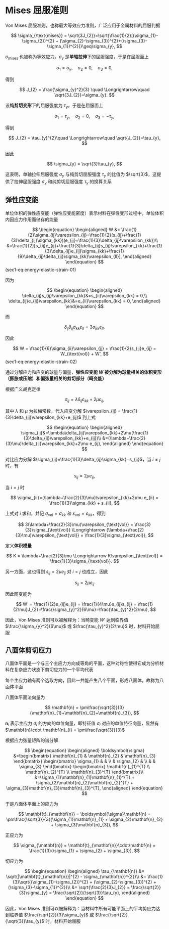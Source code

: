 # Mises 屈服准则

Von Mises 屈服准则，也称最大等效应力准则，广泛应用于金属材料的屈服判据

$$
\sigma_{\text{mises}} = \sqrt{3J_{2}}=\sqrt{\frac{1}{2}[(\sigma_{1}-\sigma_{2})^{2} + (\sigma_{2}-\sigma_{3})^{2}+(\sigma_{3}-\sigma_{1})^{2}]}\geq\sigma_{y},
$$

$\sigma_{\text{mises}}$ 也被称为等效应力，$\sigma_{y}$ 是**单轴拉伸**下的屈服强度，于是在屈服面上

$$
\sigma_{1}=\sigma_{y},\quad\sigma_{2} = 0,\quad \sigma_{3} = 0,
$$

得到

$$
J_{2} = \frac{\sigma_{y}^2}{3} \quad \Longrightarrow\quad \sqrt{3J_{2}}=\sigma_{y}.
$$

设**纯剪切变形**下的屈服强度为 $\tau_{y}$，于是在屈服面上

$$
\sigma_{1}=\tau_{y},\quad\sigma_{2} = 0,\quad \sigma_{3} = -\tau_{y},
$$

得到

$$
J_{2} = \tau_{y}^{2}\quad \Longrightarrow\quad \sqrt{J_{2}}=\tau_{y},
$$

因此

$$
\sigma_{y} = \sqrt{3}\tau_{y},
$$

这表明，单轴拉伸屈服强度 $\sigma_{y}$ 与纯剪切屈服强度 $\tau_{y}$ 的比值为 $\sqrt{3}$，这提供了拉伸屈服强度 $\sigma_{y}$ 和纯剪切屈服强度 $\tau_{y}$ 的换算关系

## 弹性应变能

单位体积的弹性应变能（弹性应变能密度）表示材料在弹性变形过程中，单位体积内因应力作用而储存的能量

$$
\begin{equation}
\begin{aligned}
W &= \frac{1}{2}\sigma_{ij}\varepsilon_{ij}=\frac{1}{2}(s_{ij}+\frac{1}{3}\delta_{ij}\sigma_{kk})(e_{ij}+\frac{1}{3}\delta_{ij}\varepsilon_{kk})\\
&=\frac{1}{2}[s_{ij}e_{ij}+\frac{1}{3}\delta_{ij}s_{ij}\varepsilon_{kk}+\frac{1}{3}\delta_{ij}e_{ij}\sigma_{kk}+\frac{1}{9}\delta_{ij}\delta_{ij}\sigma_{kk}\varepsilon_{ll}],
\end{aligned}
\end{equation}
$$ (sec1-eq:energy-elastic-strain-01)

因为

$$
\begin{equation}
\begin{aligned}
\delta_{ij}s_{ij}\varepsilon_{kk}&=s_{ii}\varepsilon_{kk} = 0,\\
\delta_{ij}e_{ij}\varepsilon_{kk}&=e_{ii}\varepsilon_{kk} = 0,
\end{aligned}
\end{equation}
$$

而

$$
\delta_{ij}\delta_{ij}\sigma_{kk}\varepsilon_{ll}=3\sigma_{kk}\varepsilon_{ll},
$$

因此

$$
W = \frac{1}{6}\sigma_{ii}\varepsilon_{jj} + \frac{1}{2}s_{ij}e_{ij} = W_{\text{vol}} + W',
$$ (sec1-eq:energy-elastic-strain-02)

通过分解应力和应变的球量与偏量，**弹性应变能 $W$ 被分解为球量相关的体积变形（膨胀或压缩）和偏张量相关的剪切部分（畸变能）**

根据广义胡克定律

$$
\sigma_{ij}=\lambda\delta_{ij}\varepsilon_{kk}+2\mu\varepsilon_{ij},
$$

其中 $\lambda$ 和 $\mu$ 为拉梅常数，代入应变分解 $\varepsilon_{ij} = \frac{1}{3}\delta_{ij}\varepsilon_{kk}+e_{ij}$ 到上式

$$
\begin{equation}
\begin{aligned}
\sigma_{ij}&=\lambda\delta_{ij}\varepsilon_{kk}+2\mu(\frac{1}{3}\delta_{ij}\varepsilon_{kk}+e_{ij})\\
&=(\lambda+\frac{2}{3}\mu)\delta_{ij}\varepsilon_{kk}+2\mu e_{ij},
\end{aligned}
\end{equation}
$$

对比应力分解 $\sigma_{ij}=\frac{1}{3}\delta_{ij}\sigma_{kk}+s_{ij}$，当 $i\neq j$ 时，有

$$
s_{ij} = 2\mu e_{ij},
$$

当 $i=j$ 时

$$
\sigma_{ii}=(\lambda+\frac{2}{3}\mu)\varepsilon_{kk}+2\mu e_{ii} = \frac{1}{3}\sigma_{kk} + s_{ii},
$$

上式对 $i$ 求和，并记 $\sigma_{\text{vol}}=\sigma_{kk}$ 和 $\varepsilon_{\text{vol}}=\varepsilon_{kk}$，得到

$$
3(\lambda+\frac{2}{3}\mu)\varepsilon_{\text{vol}} = \frac{3}{3}\sigma_{\text{vol}}  \Longrightarrow (\lambda+\frac{2}{3}\mu)\varepsilon_{\text{vol}} = \frac{1}{3}\sigma_{\text{vol}},
$$

定义**体积模量**

$$
K = \lambda+\frac{2}{3}\mu \Longrightarrow K\varepsilon_{\text{vol}} = \frac{1}{3}\sigma_{\text{vol}}.
$$

另一方面，这也得到 $s_{ij}=2\mu e_{ij}$ 对 $i=j$ 也成立，因此

$$
s_{ij} = 2\mu e_{ij}
$$

因此畸变能为

$$
W' = \frac{1}{2}s_{ij}e_{ij} = \frac{1}{4\mu}s_{ij}s_{ij} = \frac{1}{2\mu}J_{2}=\frac{\sigma_{y}^2}{6\mu}=\frac{\tau_{y}^2}{2\mu},
$$

因此，Von Mises 准则可以被解释为：当畸变能 $W'$ 达到临界值 $\frac{\sigma_{y}^2}{6\mu}$ 或 $\frac{\tau_{y}^2}{2\mu}$ 时，材料开始屈服




## 八面体剪切应力

八面体平面是一个与三个主应力方向成等角的平面，这种对称性使得它成为分析材料在复杂应力状态下剪切应力的一个平均代表

<span class="gray-text">
每个主应力轴有两个选取方向，因此一共能产生八个平面，形成八面体，故称为八面体平面
</span>

八面体平面法向量为

$$
\mathbf{n} = \pm\frac{\sqrt{3}}{3}(\mathbf{n}_{1}+\mathbf{n}_{2}+\mathbf{n}_{3}),
$$

$\mathbf{n}_{i}$ 表示主应力 $\sigma_{i}$ 的方向的单位向量，即特征值 $\sigma_{i}$ 对应的单位特征向量，显然有 $\mathbf{n}\cdot \mathbf{n}_{i} = \pm\frac{\sqrt{3}}{3}$

根据应力张量矩阵的谱分解

$$
\begin{equation}
\begin{aligned}
\boldsymbol{\sigma}
&=\begin{bmatrix}
\mathbf{n}_{1} & \mathbf{n}_{2} & \mathbf{n}_{3}
\end{bmatrix}
\begin{bmatrix}
\sigma_{1} & & \\ & \sigma_{2} & \\ & & \sigma_{3}
\end{bmatrix}
\begin{bmatrix}
\mathbf{n}_{1}^{T} \\ \mathbf{n}_{2}^{T} \\ \mathbf{n}_{3}^{T}
\end{bmatrix}\\
&=\sigma_{1}\mathbf{n}_{1}\mathbf{n}_{1}^{T} + \sigma_{2}\mathbf{n}_{2}\mathbf{n}_{2}^{T} + \sigma_{3}\mathbf{n}_{3}\mathbf{n}_{3}^{T},
\end{aligned}
\end{equation}
$$

于是八面体平面上的应力为

$$
\mathbf{t}_{\mathbf{n}} = \boldsymbol{\sigma}\mathbf{n} = \pm\frac{\sqrt{3}}{3}(\sigma_{1}\mathbf{n}_{1} + \sigma_{2}\mathbf{n}_{2} + \sigma_{3}\mathbf{n}_{3}),
$$

正应力为

$$
\sigma_{\mathbf{n}} = \mathbf{t}_{\mathbf{n}}\cdot\mathbf{n} = \frac{1}{3}(\sigma_{1} + \sigma_{2} + \sigma_{3}),
$$

切应力为

$$
\begin{equation}
\begin{aligned}
\tau_{\mathbf{n}} &= \sqrt{|\mathbf{t}_{\mathbf{n}}|^{2} - \sigma_{\mathbf{n}}^{2}}\\
&= \frac{1}{3}\sqrt{(\sigma_{1}-\sigma_{2})^{2} + (\sigma_{2}-\sigma_{3})^{2} + (\sigma_{3}-\sigma_{1})^{2}}\\
&= \sqrt{\frac{2}{3}J_{2}}
= \frac{\sqrt{2}}{3}\sigma_{y} = \frac{\sqrt{2}}{\sqrt{3}}\tau_{y},
\end{aligned}
\end{equation}
$$

因此，Von Mises 准则可以被解释为：当材料中所有可能平面上的平均剪应力达到临界值 $\frac{\sqrt{2}}{3}\sigma_{y}$ 或 $\frac{\sqrt{2}}{\sqrt{3}}\tau_{y}$ 时，材料开始屈服


